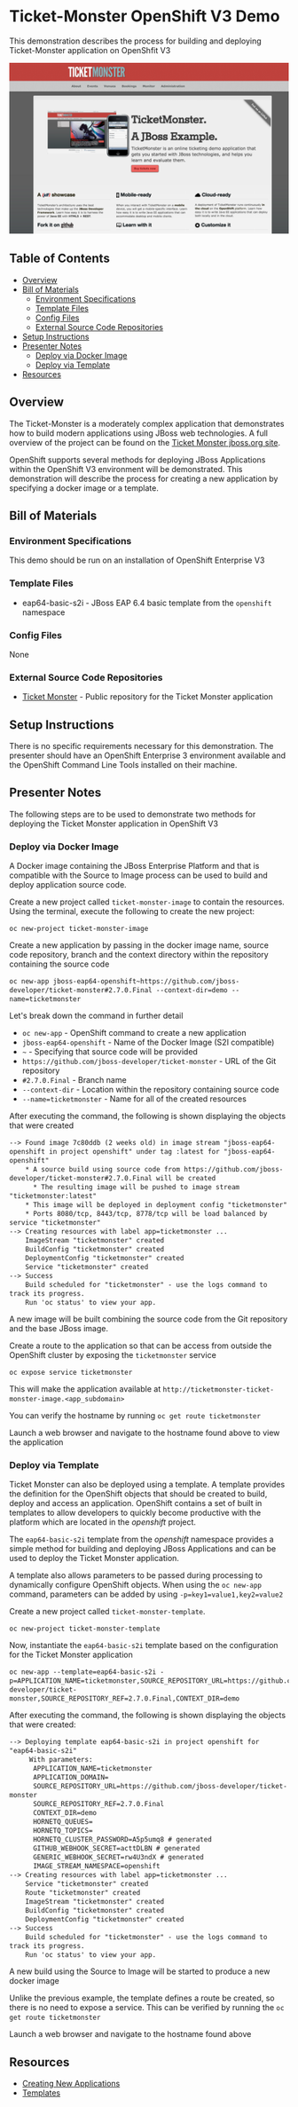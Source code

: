 # Ticket-Monster OpenShift V3 Demo

This demonstration describes the process for building and deploying Ticket-Monster  application on OpenShfit V3

![Ticket Monster](images/ticketmonster.png "Ticket Monster")

## Table of Contents

* [Overview](#overview)
* [Bill of Materials](#bill-of-materials)
	* [Environment Specifications](#environment-specifications)
	* [Template Files](#template-files)
	* [Config Files](#config-files)
	* [External Source Code Repositories](#external-source-code-repositories)
* [Setup Instructions](#setup-instructions)
* [Presenter Notes](#presenter-notes)
	* [Deploy via Docker Image](#deploy-via-docker-image)
	* [Deploy via Template](#deploy-via-template)
* [Resources](#resources)

## Overview

The Ticket-Monster is a moderately complex application that demonstrates how to build modern applications using JBoss web technologies.  A full overview of the project can be found on the [Ticket Monster jboss.org site](http://www.jboss.org/ticket-monster/).

OpenShift supports several methods for deploying JBoss Applications within the OpenShift V3 environment will be demonstrated. This demonstration will describe the process for creating a new application by specifying a docker image or a template.  

## Bill of Materials

### Environment Specifications

This demo should be run on an installation of OpenShift Enterprise V3

### Template Files

* eap64-basic-s2i - JBoss EAP 6.4 basic template from the `openshift` namespace

### Config Files

None

### External Source Code Repositories

* [Ticket Monster](https://github.com/jboss-developer/ticket-monster) -  Public repository for the Ticket Monster application

## Setup Instructions

There is no specific requirements necessary for this demonstration. The presenter should have an OpenShift Enterprise 3 environment available and the OpenShift Command Line Tools installed on their machine.

## Presenter Notes

The following steps are to be used to demonstrate two methods for deploying the Ticket Monster application in OpenShift V3

### Deploy via Docker Image

A Docker image containing the JBoss Enterprise Platform and that is compatible with the Source to Image process can be used to build and deploy application source code.

Create a new project called `ticket-monster-image` to contain the resources. Using the terminal, execute the following to create the new project:

    oc new-project ticket-monster-image
    
Create a new application by passing in the docker image name, source code repository, branch and the context directory within the repository containing the source code

    oc new-app jboss-eap64-openshift~https://github.com/jboss-developer/ticket-monster#2.7.0.Final --context-dir=demo --name=ticketmonster

Let's break down the command in further detail

* `oc new-app` - OpenShift command to create a new application
* `jboss-eap64-openshift` - Name of the Docker Image (S2I compatible)
* `~` - Specifying that source code will be provided
* `https://github.com/jboss-developer/ticket-monster` - URL of the Git repository
* `#2.7.0.Final` - Branch name
* `--context-dir` - Location within the repository containing source code
* `--name=ticketmonster` - Name for all of the created resources


After executing the command, the following is shown displaying the objects that were created

```
--> Found image 7c80ddb (2 weeks old) in image stream "jboss-eap64-openshift in project openshift" under tag :latest for "jboss-eap64-openshift"
    * A source build using source code from https://github.com/jboss-developer/ticket-monster#2.7.0.Final will be created
      * The resulting image will be pushed to image stream "ticketmonster:latest"
    * This image will be deployed in deployment config "ticketmonster"
    * Ports 8080/tcp, 8443/tcp, 8778/tcp will be load balanced by service "ticketmonster"
--> Creating resources with label app=ticketmonster ...
    ImageStream "ticketmonster" created
    BuildConfig "ticketmonster" created
    DeploymentConfig "ticketmonster" created
    Service "ticketmonster" created
--> Success
    Build scheduled for "ticketmonster" - use the logs command to track its progress.
    Run 'oc status' to view your app.
```

A new image will be built combining the source code from the Git repository and the base JBoss image.

Create a route to the application so that can be access from outside the OpenShift cluster by exposing the `ticketmonster` service

    oc expose service ticketmonster

This will make the application available at `http://ticketmonster-ticket-monster-image.<app_subdomain>`

You can verify the hostname by running `oc get route ticketmonster`
 
Launch a web browser and navigate to the hostname found above to view the application


### Deploy via Template 

Ticket Monster can also be deployed using a template. A template provides the definition for the OpenShift objects that should be created to build, deploy and access an application. OpenShift contains a set of built in templates to allow developers to quickly become productive with the platform which are located in the *openshift* project. 

The `eap64-basic-s2i` template from the *openshift* namespace provides a simple method for building and deploying JBoss Applications and can be used to deploy the Ticket Monster application. 

A template also allows parameters to be passed during processing to dynamically configure OpenShift objects. When using the `oc new-app` command, parameters can be added by using `-p=key1=value1,key2=value2` 

Create a new project called `ticket-monster-template`. 

    oc new-project ticket-monster-template

Now, instantiate the `eap64-basic-s2i` template based on the configuration for the Ticket Monster application

    oc new-app --template=eap64-basic-s2i -p=APPLICATION_NAME=ticketmonster,SOURCE_REPOSITORY_URL=https://github.com/jboss-developer/ticket-monster,SOURCE_REPOSITORY_REF=2.7.0.Final,CONTEXT_DIR=demo

After executing the command, the following is shown displaying the objects that were created:

```
--> Deploying template eap64-basic-s2i in project openshift for "eap64-basic-s2i"
     With parameters:
      APPLICATION_NAME=ticketmonster
      APPLICATION_DOMAIN=
      SOURCE_REPOSITORY_URL=https://github.com/jboss-developer/ticket-monster
      SOURCE_REPOSITORY_REF=2.7.0.Final
      CONTEXT_DIR=demo
      HORNETQ_QUEUES=
      HORNETQ_TOPICS=
      HORNETQ_CLUSTER_PASSWORD=A5p5umq8 # generated
      GITHUB_WEBHOOK_SECRET=acttDLBN # generated
      GENERIC_WEBHOOK_SECRET=rw4U3ndX # generated
      IMAGE_STREAM_NAMESPACE=openshift
--> Creating resources with label app=ticketmonster ...
    Service "ticketmonster" created
    Route "ticketmonster" created
    ImageStream "ticketmonster" created
    BuildConfig "ticketmonster" created
    DeploymentConfig "ticketmonster" created
--> Success
    Build scheduled for "ticketmonster" - use the logs command to track its progress.
    Run 'oc status' to view your app.
```

A new build using the Source to Image will be started to produce a new docker image

Unlike the previous example, the template defines a route be created, so there is no need to expose a service. This can be verified by running the `oc get route ticketmonster`

Launch a web browser and navigate to the hostname found above


## Resources

* [Creating New Applications](https://docs.openshift.com/enterprise/latest/dev_guide/new_app.html)
* [Templates](https://docs.openshift.com/enterprise/latest/architecture/core_concepts/templates.html)